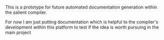 This is a prototype for future automated documentation generation within the salient compiler.

For now I am just putting documentation which is helpful to the compiler's development within this platform to test if the idea is worth pursuing in the main project